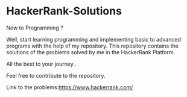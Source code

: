 # HackerRank-Solutions
New to Programming ?

Well, start learning programming and implementing basic to advanced programs with the help of my repository.
This repository contains the solutions of the problems solved by me in the HackerRank Platform.

All the best to your journey..

Feel free to contribute to the repository.

Link to the problems:https://www.hackerrank.com/
